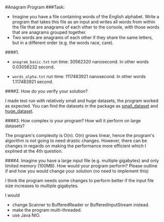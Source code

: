 #Anagram Program
###Task: 
- Imagine you have a file containing words of the English alphabet. Write a program
that takes this file as an input and writes all words from within the file that are
anagrams of each other to the console, with those words that are anagrams grouped
together.
- Two words are anagrams of each other if they share the same letters, but in a
different order (e.g. the words race, care).

####1.
* ```anagram_basic.txt``` run time: 30562320 nanosecond. In other words 0.03056232 second.

* ```words_alpha.txt``` run time: 1117483921 nanosecond. In other words 1.117483921 second.

####2. How do you verify your solution?

I made test run with relatively small and huge datasets, the program worked as expected.
You can find the datasets in the package as [small_dataset](anagram_basic.txt) 
and [huge_dataset](words_alpha.txt).

####3. How complex is your program? How will it perform on large datasets?

The program's complexity is O(n). O(n) grows linear,
hence the program's algorithm is not going to need drastic changes.
However, there can be changes in regards on making the performance more efficient 
which I explined at the 4th question.

####4. Imagine you have a large input file (e.g. multiple gigabytes) and only limited memory (100MB). How would your program perform? Please outline if and how you would change your solution (no need to implement this)

I think the program needs some changes to perform better 
if the input file size increases to multiple gigabytes.

I would 
- change Scanner to BufferedReader or BufferedInputStream instead. 
- make the program multi-threaded.
- use Java NIO.